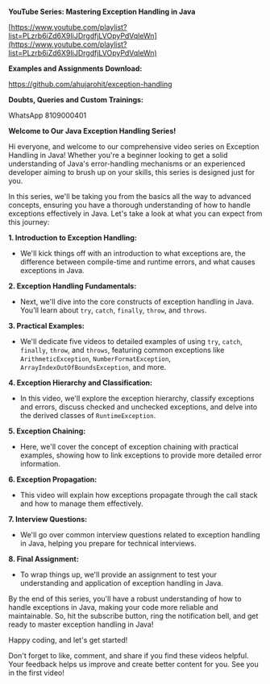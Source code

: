 **YouTube Series: Mastering Exception Handling in Java**


[https://www.youtube.com/playlist?list=PLzrb6iZd6X9IiJDrgdfjLVOpyPdVqleWn](https://www.youtube.com/playlist?list=PLzrb6iZd6X9IiJDrgdfjLVOpyPdVqleWn)

**Examples and Assignments Download:** 

https://github.com/ahujarohit/exception-handling

**Doubts, Queries and Custom Trainings:** 

WhatsApp 8109000401

**Welcome to Our Java Exception Handling Series!**

Hi everyone, and welcome to our comprehensive video series on Exception Handling in Java! Whether you're a beginner looking to get a solid understanding of Java's error-handling mechanisms or an experienced developer aiming to brush up on your skills, this series is designed just for you.

In this series, we'll be taking you from the basics all the way to advanced concepts, ensuring you have a thorough understanding of how to handle exceptions effectively in Java. Let's take a look at what you can expect from this journey:

**1. Introduction to Exception Handling:** 
   - We'll kick things off with an introduction to what exceptions are, the difference between compile-time and runtime errors, and what causes exceptions in Java.

**2. Exception Handling Fundamentals:** 
   - Next, we'll dive into the core constructs of exception handling in Java. You'll learn about `try`, `catch`, `finally`, `throw`, and `throws`.

**3. Practical Examples:**
   - We'll dedicate five videos to detailed examples of using `try`, `catch`, `finally`, `throw`, and `throws`, featuring common exceptions like `ArithmeticException`, `NumberFormatException`, `ArrayIndexOutOfBoundsException`, and more.

**4. Exception Hierarchy and Classification:**
   - In this video, we'll explore the exception hierarchy, classify exceptions and errors, discuss checked and unchecked exceptions, and delve into the derived classes of `RuntimeException`.

**5. Exception Chaining:**
   - Here, we'll cover the concept of exception chaining with practical examples, showing how to link exceptions to provide more detailed error information.

**6. Exception Propagation:**
   - This video will explain how exceptions propagate through the call stack and how to manage them effectively.

**7. Interview Questions:**
   - We'll go over common interview questions related to exception handling in Java, helping you prepare for technical interviews.

**8. Final Assignment:**
   - To wrap things up, we'll provide an assignment to test your understanding and application of exception handling in Java.

By the end of this series, you'll have a robust understanding of how to handle exceptions in Java, making your code more reliable and maintainable. So, hit the subscribe button, ring the notification bell, and get ready to master exception handling in Java!

Happy coding, and let's get started!

Don't forget to like, comment, and share if you find these videos helpful. Your feedback helps us improve and create better content for you. See you in the first video!
